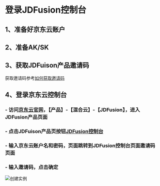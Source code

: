 
# 登录JDFusion控制台
## 1、准备好京东云账户
## 2、准备AK/SK
## 3、获取JDFuison产品邀请码
   获取邀请码参考[如何获取邀请码](jdfusion-cloud-InvitationCode.md)
## 4、登录京东云控制台
### - 访问[京东云官网](https://jdcloud.com)，【产品】-【混合云】-【JDFusion】，进入JDFusion产品页面
### - 点击JDFuison产品页按钮[JDFusion控制台](uc.jdfusion.jdcloud.com)
### - 输入京东云账户名和密码，页面跳转到JDFusion控制台页面邀请码页面
### - 输入邀请码，点击确定
![创建实例](https://github.com/jdcloudcom/cn/blob/edit/image/JDFusion/shuruyaoqingma.png)

